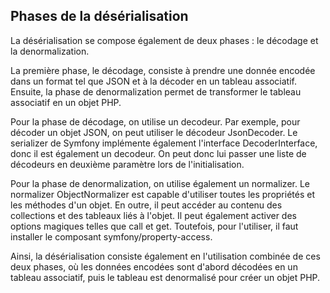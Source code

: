 ## Phases de la désérialisation

La désérialisation se compose également de deux phases : le décodage et la denormalization.

La première phase, le décodage, consiste à prendre une donnée encodée dans un format tel que JSON et à la décoder en un
tableau associatif. Ensuite, la phase de denormalization permet de transformer le tableau associatif en un objet PHP.

Pour la phase de décodage, on utilise un decodeur. Par exemple, pour décoder un objet JSON, on peut utiliser le décodeur
JsonDecoder. Le serializer de Symfony implémente également l'interface DecoderInterface, donc il est également un
decodeur. On peut donc lui passer une liste de décodeurs en deuxième paramètre lors de l'initialisation.

Pour la phase de denormalization, on utilise également un normalizer. Le normalizer ObjectNormalizer est capable
d'utiliser toutes les propriétés et les méthodes d'un objet. En outre, il peut accéder au contenu des collections et des
tableaux liés à l'objet. Il peut également activer des options magiques telles que call et get. Toutefois, pour
l'utiliser, il faut installer le composant symfony/property-access.

Ainsi, la désérialisation consiste également en l'utilisation combinée de ces deux phases, où les données encodées sont
d'abord décodées en un tableau associatif, puis le tableau est denormalisé pour créer un objet PHP.
